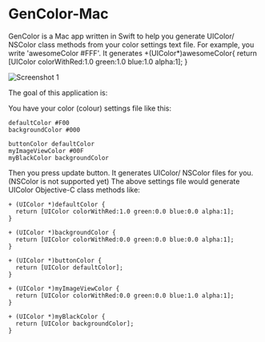 GenColor-Mac
============

GenColor is a Mac app written in Swift to help you generate UIColor/ NSColor class methods from your color settings text file. For example, you write 'awesomeColor #FFF'. It generates +(UIColor*)awesomeColor{ return [UIColor colorWithRed:1.0 green:1.0 blue:1.0 alpha:1]; } 

![Screenshot 1](https://raw.githubusercontent.com/yichizhang/GenColor-Mac/master/Screenshots/screen1.png)

The goal of this application is:

You have your color (colour) settings file like this:

```
defaultColor #F00
backgroundColor #000

buttonColor defaultColor
myImageViewColor #00F
myBlackColor backgroundColor 
```

Then you press update button. It generates UIColor/ NSColor files for you. (NSColor is not supported yet) The above settings file would generate UIColor Objective-C class methods like:

```
+ (UIColor *)defaultColor {
  return [UIColor colorWithRed:1.0 green:0.0 blue:0.0 alpha:1];
}

+ (UIColor *)backgroundColor {
  return [UIColor colorWithRed:0.0 green:0.0 blue:0.0 alpha:1];
}

+ (UIColor *)buttonColor {
  return [UIColor defaultColor];
}

+ (UIColor *)myImageViewColor {
  return [UIColor colorWithRed:0.0 green:0.0 blue:1.0 alpha:1];
}

+ (UIColor *)myBlackColor {
  return [UIColor backgroundColor];
}
```
